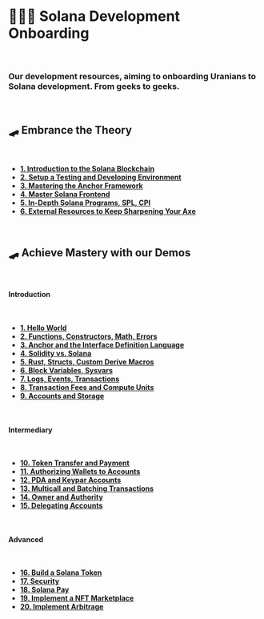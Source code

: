 # 👩🏽‍💻 Solana Development Onboarding

<br>

### Our development resources, aiming to onboarding Uranians to Solana development. From geeks to geeks.

<br>

## 🛹 Embrance the Theory

<br>

* **[1. Introduction to the Solana Blockchain](chapters/1_intro.md)**
* **[2. Setup a Testing and Developing Environment](chapters/2_envs.md)**
* **[3. Mastering the Anchor Framework](chapters/3_anchor.md)**
* **[4. Master Solana Frontend](chapters/4_frontend.md)**
* **[5. In-Depth Solana Programs, SPL, CPI](chapters/5_programs_in_depth.md)**
* **[6. External Resources to Keep Sharpening Your Axe](chapters/6_sharpening_your_axes.md)**

<br>


## 🛹 Achieve Mastery with our Demos

<br>

#### Introduction

<br>

* **[1. Hello World](demos/1_hello_world)**
* **[2. Functions, Constructors, Math, Errors](demos/2_functions)**
* **[3. Anchor and the Interface Definition Language](demos/3_anchor)**
* **[4. Solidity vs. Solana](demos/4_sol_vs_sol)**
* **[5. Rust, Structs, Custom Derive Macros](demos/5_rust)**
* **[6. Block Variables, Sysvars](demos/6_blocks)**
* **[7. Logs, Events, Transactions](demos/7_logs_events_txs)**
* **[8. Transaction Fees and Compute Units](demos/8_transactions)**
* **[9. Accounts and Storage](demos/9_accounts_and_storage)**


<br>

#### Intermediary

<br>

* **[10. Token Transfer and Payment](demos/10_payment)**
* **[11. Authorizing Wallets to Accounts](demos/11_wallets_to_account)**
* **[12. PDA and Keypar Accounts](demos/12_pda)**
* **[13. Multicall and Batching Transactions](demos/13_multicall)**
* **[14. Owner and Authority](demos/14_ownership)**
* **[15. Delegating Accounts](demos/15_delegating)**


<br>

#### Advanced

<br>

* **[16. Build a Solana Token](demos/16_token)**
* **[17. Security](demos/17_security)**
* **[18. Solana Pay](demos/18_solana_pay)**
* **[19. Implement a NFT Marketplace](demos/19_nft_marketplace)**
* **[20. Implement Arbitrage](demos/20_arbitrage)**








